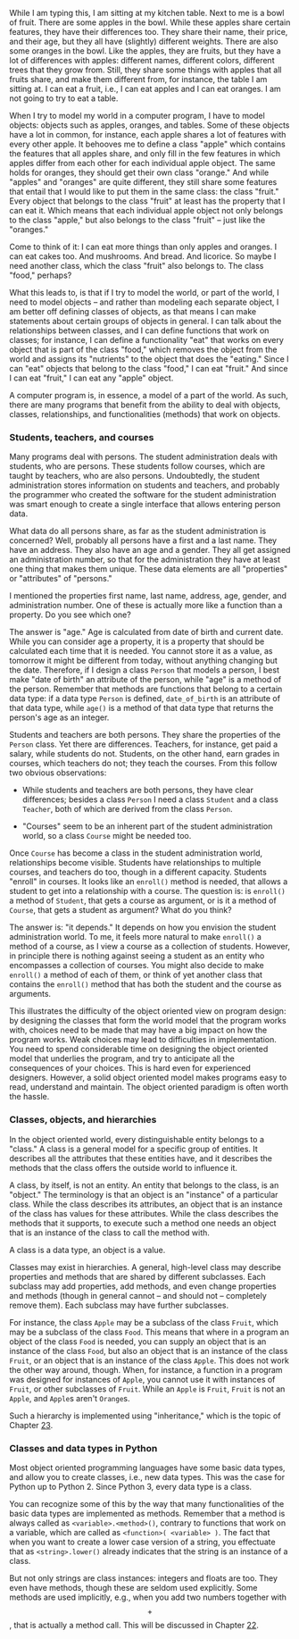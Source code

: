While I am typing this, I am sitting at my kitchen table. Next to me is
a bowl of fruit. There are some apples in the bowl. While these apples
share certain features, they have their differences too. They share
their name, their price, and their age, but they all have (slightly)
different weights. There are also some oranges in the bowl. Like the
apples, they are fruits, but they have a lot of differences with apples:
different names, different colors, different trees that they grow from.
Still, they share some things with apples that all fruits share, and
make them different from, for instance, the table I am sitting at. I can
eat a fruit, i.e., I can eat apples and I can eat oranges. I am not
going to try to eat a table.

When I try to model my world in a computer program, I have to model
objects: objects such as apples, oranges, and tables. Some of these
objects have a lot in common, for instance, each apple shares a lot of
features with every other apple. It behooves me to define a class
"apple" which contains the features that all apples share, and only fill
in the few features in which apples differ from each other for each
individual apple object. The same holds for oranges, they should get
their own class "orange." And while "apples" and "oranges" are quite
different, they still share some features that entail that I would like
to put them in the same class: the class "fruit." Every object that
belongs to the class "fruit" at least has the property that I can eat
it. Which means that each individual apple object not only belongs to
the class "apple," but also belongs to the class "fruit" – just like the
"oranges."

Come to think of it: I can eat more things than only apples and oranges.
I can eat cakes too. And mushrooms. And bread. And licorice. So maybe I
need another class, which the class "fruit" also belongs to. The class
"food," perhaps?

What this leads to, is that if I try to model the world, or part of the
world, I need to model objects – and rather than modeling each separate
object, I am better off defining classes of objects, as that means I can
make statements about certain groups of objects in general. I can talk
about the relationships between classes, and I can define functions that
work on classes; for instance, I can define a functionality "eat" that
works on every object that is part of the class "food," which removes
the object from the world and assigns its "nutrients" to the object that
does the "eating." Since I can "eat" objects that belong to the class
"food," I can eat "fruit." And since I can eat "fruit," I can eat any
"apple" object.

A computer program is, in essence, a model of a part of the world. As
such, there are many programs that benefit from the ability to deal with
objects, classes, relationships, and functionalities (methods) that work
on objects.

### Students, teachers, and courses

Many programs deal with persons. The student administration deals with
students, who are persons. These students follow courses, which are
taught by teachers, who are also persons. Undoubtedly, the student
administration stores information on students and teachers, and probably
the programmer who created the software for the student administration
was smart enough to create a single interface that allows entering
person data.

What data do all persons share, as far as the student administration is
concerned? Well, probably all persons have a first and a last name. They
have an address. They also have an age and a gender. They all get
assigned an administration number, so that for the administration they
have at least one thing that makes them unique. These data elements are
all "properties" or "attributes" of "persons."

I mentioned the properties first name, last name, address, age, gender,
and administration number. One of these is actually more like a function
than a property. Do you see which one?

The answer is "age." Age is calculated from date of birth and current
date. While you can consider age a property, it is a property that
should be calculated each time that it is needed. You cannot store it as
a value, as tomorrow it might be different from today, without anything
changing but the date. Therefore, if I design a class `Person` that
models a person, I best make "date of birth" an attribute of the person,
while "age" is a method of the person. Remember that methods are
functions that belong to a certain data type: if a data type `Person` is
defined, `date_of_birth` is an attribute of that data type, while
`age()` is a method of that data type that returns the person's age as
an integer.

Students and teachers are both persons. They share the properties of the
`Person` class. Yet there are differences. Teachers, for instance, get
paid a salary, while students do not. Students, on the other hand, earn
grades in courses, which teachers do not; they teach the courses. From
this follow two obvious observations:

-   While students and teachers are both persons, they have clear
    differences; besides a class `Person` I need a class `Student` and a
    class `Teacher`, both of which are derived from the class `Person`.

-   "Courses" seem to be an inherent part of the student administration
    world, so a class `Course` might be needed too.

Once `Course` has become a class in the student administration world,
relationships become visible. Students have relationships to multiple
courses, and teachers do too, though in a different capacity. Students
"enroll" in courses. It looks like an `enroll()` method is needed, that
allows a student to get into a relationship with a course. The question
is: is `enroll()` a method of `Student`, that gets a course as argument,
or is it a method of `Course`, that gets a student as argument? What do
you think?

The answer is: "it depends." It depends on how you envision the student
administration world. To me, it feels more natural to make `enroll()` a
method of a course, as I view a course as a collection of students.
However, in principle there is nothing against seeing a student as an
entity who encompasses a collection of courses. You might also decide to
make `enroll()` a method of each of them, or think of yet another class
that contains the `enroll()` method that has both the student and the
course as arguments.

This illustrates the difficulty of the object oriented view on program
design: by designing the classes that form the world model that the
program works with, choices need to be made that may have a big impact
on how the program works. Weak choices may lead to difficulties in
implementation. You need to spend considerable time on designing the
object oriented model that underlies the program, and try to anticipate
all the consequences of your choices. This is hard even for experienced
designers. However, a solid object oriented model makes programs easy to
read, understand and maintain. The object oriented paradigm is often
worth the hassle.

### Classes, objects, and hierarchies

In the object oriented world, every distinguishable entity belongs to a
"class." A class is a general model for a specific group of entities. It
describes all the attributes that these entities have, and it describes
the methods that the class offers the outside world to influence it.

A class, by itself, is not an entity. An entity that belongs to the
class, is an "object." The terminology is that an object is an
"instance" of a particular class. While the class describes its
attributes, an object that is an instance of the class has values for
these attributes. While the class describes the methods that it
supports, to execute such a method one needs an object that is an
instance of the class to call the method with.

A class is a data type, an object is a value.

Classes may exist in hierarchies. A general, high-level class may
describe properties and methods that are shared by different subclasses.
Each subclass may add properties, add methods, and even change
properties and methods (though in general cannot – and should not –
completely remove them). Each subclass may have further subclasses.

For instance, the class `Apple` may be a subclass of the class `Fruit`,
which may be a subclass of the class `Food`. This means that where in a
program an object of the class `Food` is needed, you can supply an
object that is an instance of the class `Food`, but also an object that
is an instance of the class `Fruit`, or an object that is an instance of
the class `Apple`. This does not work the other way around, though.
When, for instance, a function in a program was designed for instances
of `Apple`, you cannot use it with instances of `Fruit`, or other
subclasses of `Fruit`. While an `Apple` is `Fruit`, `Fruit` is not an
`Apple`, and `Apple`s aren't `Orange`s.

Such a hierarchy is implemented using "inheritance," which is the topic
of Chapter
<a href="#ch:inheritance" data-reference-type="ref" data-reference="ch:inheritance">23</a>.

### Classes and data types in Python

Most object oriented programming languages have some basic data types,
and allow you to create classes, i.e., new data types. This was the case
for Python up to Python 2. Since Python 3, every data type is a class.

You can recognize some of this by the way that many functionalities of
the basic data types are implemented as methods. Remember that a method
is always called as `<variable>.<method>()`, contrary to functions that
work on a variable, which are called as `<function>( <variable> )`. The
fact that when you want to create a lower case version of a string, you
effectuate that as `<string>.lower()` already indicates that the string
is an instance of a class.

But not only strings are class instances: integers and floats are too.
They even have methods, though these are seldom used explicitly. Some
methods are used implicitly, e.g., when you add two numbers together
with $$+$$, that is actually a method call. This will be discussed in
Chapter
<a href="#ch:operatoroverloading" data-reference-type="ref" data-reference="ch:operatoroverloading">22</a>.
